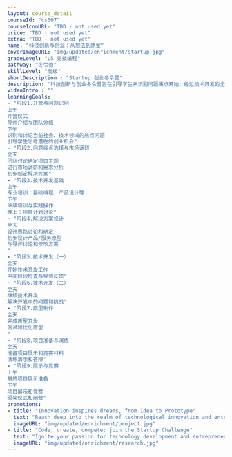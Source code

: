 ```yaml
---
layout: course_detail
courseId: "cs607"
courseIconURL: "TBD - not used yet"
price: "TBD - not used yet"
extra: "TBD - not used yet"
name: "科技创新与创业：从想法到原型"
coverImageURL: "img/updated/enrichment/startup.jpg"
gradeLevel: "L5 竞技编程"
pathway: "冬令营"
skillLevel: "高级"
shortDescription : "Startup 创业冬令营"
description: "科技创新与创业冬令营旨在引导学生从识别问题痛点开始，经过技术开发的全过程，最终完成一个创业原型，并为参加竞赛做好充分准备！"
videoIntro : ""
learningGoals:
- "阶段1.开营与问题识别
上午
开营仪式
导师介绍与团队分组
下午
识别和讨论当前社会、技术领域的热点问题
引导学生思考潜在的创业机会"
- "阶段2.问题痛点选择与市场调研
全天
团队讨论确定项目主题
进行市场调研和需求分析
初步制定解决方案"
- "阶段3.技术开发基础
上午
专业培训：基础编程、产品设计等
下午
继续培训与实践操作
晚上：项目计划讨论"
- "阶段4.解决方案设计
全天
设计思路讨论和确定
初步设计产品/服务原型
与导师讨论和修改方案
"
- "阶段5.技术开发（一）
全天
开始技术开发工作
中间阶段检查与导师反馈"
- "阶段6.技术开发（二）
全天
继续技术开发
解决开发中的问题和挑战"
- "阶段7.原型制作
全天
完成原型开发
测试和优化原型
"
- "阶段8.项目准备与演练
全天
准备项目展示和竞赛材料
演练演示和答辩"
- "阶段9.展示与竞赛
上午
最终项目展示准备
下午
项目展示和竞赛
颁奖仪式和闭营"
promotions:
- title: "Innovation inspires dreams, from Idea to Prototype"
  text: "Reach deep into the realm of technological innovation and entrepreneurship, from identifying social problem pinch points to building prototypes, your entrepreneurial journey is about to begin!"
  imageURL: "img/updated/enrichment/project.jpg"
- title: "Code, create, compete: join the Startup Challenge"
  text: "Ignite your passion for technology development and entrepreneurship by learning the fundamentals of programming, designing a product, and presenting your startup prototype in a short time."
  imageURL: "img/updated/enrichment/research.jpg"
---
```

